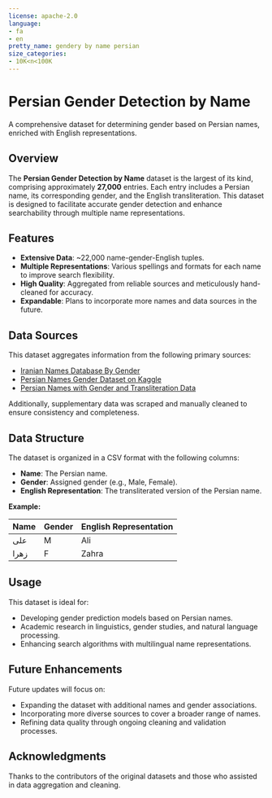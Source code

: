 ```yaml
---
license: apache-2.0
language:
- fa
- en
pretty_name: gendery by name persian
size_categories:
- 10K<n<100K
---
```


# Persian Gender Detection by Name

A comprehensive dataset for determining gender based on Persian names, enriched with English representations.

## Overview

The **Persian Gender Detection by Name** dataset is the largest of its kind, comprising approximately **27,000** entries. Each entry includes a Persian name, its corresponding gender, and the English transliteration. This dataset is designed to facilitate accurate gender detection and enhance searchability through multiple name representations.

## Features

- **Extensive Data**: ~22,000 name-gender-English tuples.
- **Multiple Representations**: Various spellings and formats for each name to improve search flexibility.
- **High Quality**: Aggregated from reliable sources and meticulously hand-cleaned for accuracy.
- **Expandable**: Plans to incorporate more names and data sources in the future.

## Data Sources

This dataset aggregates information from the following primary sources:

- [Iranian Names Database By Gender](https://github.com/nikahd99/iranian-Names-Database-By-Gender)
- [Persian Names Gender Dataset on Kaggle](https://www.kaggle.com/datasets/misssahar75/persian-names-gender)
- [Persian Names with Gender and Transliteration Data](https://www.kaggle.com/datasets/titanz123/persian-names)

Additionally, supplementary data was scraped and manually cleaned to ensure consistency and completeness.

## Data Structure

The dataset is organized in a CSV format with the following columns:

- **Name**: The Persian name.
- **Gender**: Assigned gender (e.g., Male, Female).
- **English Representation**: The transliterated version of the Persian name.

**Example:**

| Name  | Gender | English Representation |
|-------|--------|------------------------|
| علی   | M   | Ali                    |
| زهرا | F | Zahra                  |

## Usage

This dataset is ideal for:

- Developing gender prediction models based on Persian names.
- Academic research in linguistics, gender studies, and natural language processing.
- Enhancing search algorithms with multilingual name representations.

## Future Enhancements

Future updates will focus on:

- Expanding the dataset with additional names and gender associations.
- Incorporating more diverse sources to cover a broader range of names.
- Refining data quality through ongoing cleaning and validation processes.

## Acknowledgments

Thanks to the contributors of the original datasets and those who assisted in data aggregation and cleaning.
